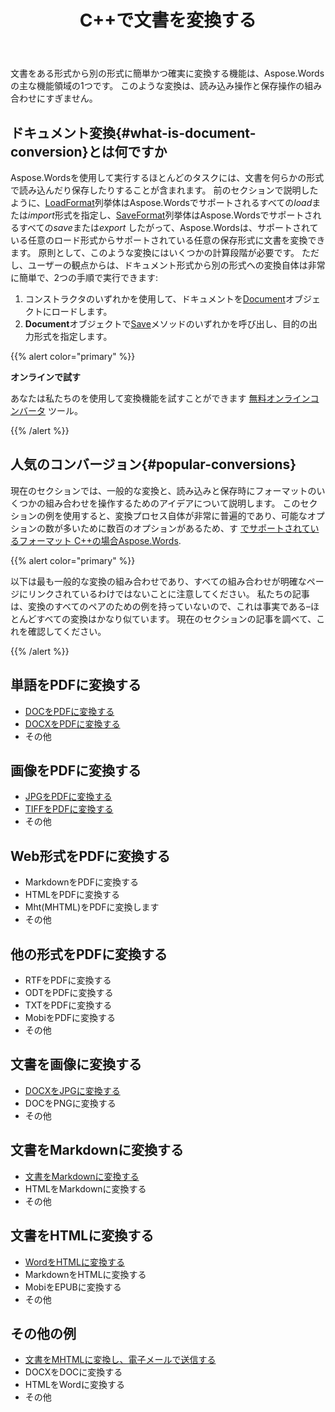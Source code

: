 ﻿---
title: C++で文書を変換する
second_title: C++の場合Aspose.Words
articleTitle: 文書を変換する
linktitle: 文書を変換する
type: docs
description: "C++を使用して、ドキュメントをある形式から別の形式に簡単に変換できます。 DOCXやDOCなどのMicrosoft Word形式、ODTやOTTなどのOpenDocument形式、HTMLやXHTMLなどのweb形式、MarkDownやTXTなどのテキスト形式など、最も一般的なすべての形式で作業できます。"
keywords: "convert a document c++, convert documents from one format to another c++, convert to markdown c++, convert pdf to docx C++, convert docx to pdf C++, convert doc to pdf C++, convert a document Aspose for C++"
weight: 30
url: /ja/cpp/convert-a-document/
---

文書をある形式から別の形式に簡単かつ確実に変換する機能は、Aspose.Wordsの主な機能領域の1つです。 このような変換は、読み込み操作と保存操作の組み合わせにすぎません。

## ドキュメント変換{#what-is-document-conversion}とは何ですか

Aspose.Wordsを使用して実行するほとんどのタスクには、文書を何らかの形式で読み込んだり保存したりすることが含まれます。 前のセクションで説明したように、[LoadFormat](https://reference.aspose.com/words/cpp/aspose.words/loadformat/)列挙体はAspose.Wordsでサポートされるすべての*load*または*import*形式を指定し、[SaveFormat](https://reference.aspose.com/words/cpp/aspose.words/saveformat/)列挙体はAspose.Wordsでサポートされるすべての*save*または*export* したがって、Aspose.Wordsは、サポートされている任意のロード形式からサポートされている任意の保存形式に文書を変換できます。 原則として、このような変換にはいくつかの計算段階が必要です。 ただし、ユーザーの観点からは、ドキュメント形式から別の形式への変換自体は非常に簡単で、2つの手順で実行できます:

1. コンストラクタのいずれかを使用して、ドキュメントを[Document](https://reference.aspose.com/words/cpp/class/aspose.words.document)オブジェクトにロードします。
1. **Document**オブジェクトで[Save](https://reference.aspose.com/words/cpp/class/aspose.words.saving.save_output_parameters)メソッドのいずれかを呼び出し、目的の出力形式を指定します。

{{% alert color="primary" %}}

**オンラインで試す**

あなたは私たちのを使用して変換機能を試すことができます [無料オンラインコンバータ](https://products.aspose.app/words/conversion) ツール。

{{% /alert %}}

## 人気のコンバージョン{#popular-conversions}

現在のセクションでは、一般的な変換と、読み込みと保存時にフォーマットのいくつかの組み合わせを操作するためのアイデアについて説明します。 このセクションの例を使用すると、変換プロセス自体が非常に普遍的であり、可能なオプションの数が多いために数百のオプションがあるため、す [でサポートされているフォーマット C++の場合Aspose.Words](/words/cpp/supported-document-formats/).

{{% alert color="primary" %}}

以下は最も一般的な変換の組み合わせであり、すべての組み合わせが明確なページにリンクされているわけではないことに注意してください。 私たちの記事は、変換のすべてのペアのための例を持っていないので、これは事実である–ほとんどすべての変換はかなり似ています。 現在のセクションの記事を調べて、これを確認してください。

{{% /alert %}}

<div class="row">
	<div class="col-md-6">
		<h2>単語をPDFに変換する</h2>
			<ul>
				<li><a href="/words/cpp/convert-a-document-to-pdf/#converting-doc-or-docx-to-pdf">DOCをPDFに変換する</a></li>
				<li><a href="/words/cpp/convert-a-document-to-pdf/#converting-doc-or-docx-to-pdf">DOCXをPDFに変換する</a></li>
				<li>その他</li>
			</ul>
		<h2>画像をPDFに変換する</h2>
			<ul>
				<li><a href="/words/cpp/convert-a-document-to-pdf/#convert-an-image-to-pdf">JPGをPDFに変換する</a></li>
				<li><a href="/words/cpp/convert-a-document-to-pdf/#convert-an-image-to-pdf">TIFFをPDFに変換する</a></li>
				<li>その他</li>
			</ul>
		<h2>Web形式をPDFに変換する</h2>
			<ul>
				<li>MarkdownをPDFに変換する</li>
				<li>HTMLをPDFに変換する</li>
				<li>Mht(MHTML)をPDFに変換します</li>
				<li>その他</li>
			</ul>
		<h2>他の形式をPDFに変換する</h2>
			<ul>
				<li>RTFをPDFに変換する</li>
				<li>ODTをPDFに変換する</li>
				<li>TXTをPDFに変換する</li>
				<li>MobiをPDFに変換する</li>
				<li>その他</li>
			</ul>
	</div>
	<div class="col-md-6">
		<h2>文書を画像に変換する</h2>
			<ul>
				<li><a href="/words/cpp/convert-a-document-to-an-image/">DOCXをJPGに変換する</a></li>
				<li>DOCをPNGに変換する</li>
				<li>その他</li>
			</ul>
		<h2>文書をMarkdownに変換する</h2>
			<ul>
				<li><a href="/words/cpp/convert-a-document-to-markdown/">文書をMarkdownに変換する</a></li>
				<li>HTMLをMarkdownに変換する</li>
				<li>その他</li>
			</ul>
		<h2>文書をHTMLに変換する</h2>
			<ul>
				<li><a href="/words/cpp/convert-a-document-to-html-mhtml-or-epub/#convert-a-document">WordをHTMLに変換する</a></li>
				<li>MarkdownをHTMLに変換する</li>
				<li>MobiをEPUBに変換する</li>
				<li>その他</li>
			</ul>
		<h2>その他の例</h2>
			<ul>
				<li><a href="/words/cpp/convert-a-document-to-mhtml-and-send-it-by-email/">文書をMHTMLに変換し、電子メールで送信する</a></li>
				<li>DOCXをDOCに変換する</li>
				<li>HTMLをWordに変換する</li>
				<li>その他</li>
			</ul>
	</div>
</div>
